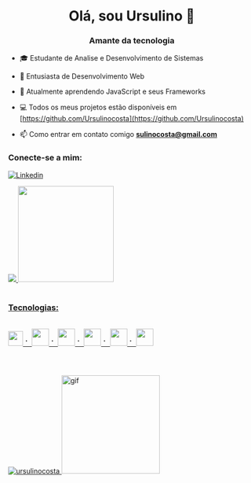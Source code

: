<h1 align = "center"> Olá, sou Ursulino 👋  </h1>
<h3 align = "center"> Amante da tecnologia </h3>

- 🎓 Estudante de Analise e Desenvolvimento de Sistemas 

- 📌 Entusiasta de Desenvolvimento Web

- 🌱 Atualmente aprendendo JavaScript e seus Frameworks

- 💻 Todos os meus projetos estão disponíveis em [https://github.com/Ursulinocosta](https://github.com/Ursulinocosta)

- 📫 Como entrar em contato comigo **sulinocosta@gmail.com**


<h3 align = "left"> Conecte-se a mim: </h3>


[![Linkedin](https://img.shields.io/badge/LinkedIn-0077B5?style=for-the-badge&logo=linkedin&logoColor=white/)](https://www.linkedin.com/in/ursulino-rocha/)

<a href="https://github.com/Ursulinocosta">
 
  <img src = "https://github-readme-stats.vercel.app/api?username=ursulinocosta&show_icons=true&theme=dark&include_all_commits=true&count_private=true" />
<img height = "195em"  src = "https://github-readme-stats.vercel.app/api/top-langs/?username=ursulinocosta&theme=dark"/>
 <h1></h1> 
<h3 align = "left"> Tecnologias: </h3>
<div style="display: inline_block"><br>
<img height = "30em" src="https://cdn.jsdelivr.net/gh/devicons/devicon/icons/javascript/javascript-original.svg" />
⠁ <img height = "35em" src="https://cdn.jsdelivr.net/gh/devicons/devicon/icons/html5/html5-original-wordmark.svg" />
⠁ <img height = "35em" src="https://cdn.jsdelivr.net/gh/devicons/devicon/icons/css3/css3-original-wordmark.svg" />
⠁ <img height ="35em" src="https://cdn.jsdelivr.net/gh/devicons/devicon/icons/bootstrap/bootstrap-original.svg" />
⠁ <img height ="35em" src="https://cdn.jsdelivr.net/gh/devicons/devicon/icons/git/git-plain.svg" />
⠁ <img height ="35em" src="https://cdn.jsdelivr.net/gh/devicons/devicon/icons/canva/canva-original.svg" />
      
          
<h1></h1>                                                                                                               

</div></br>
 <img  src = "https://github-readme-streak-stats.herokuapp.com/?user=ursulinocosta&theme=dark" alt = "ursulinocosta" />

 <img aling = "center" alt="gif" src="https://media.giphy.com/media/ThudM9Zg6wKEmkeBZK/giphy.gif" height="200" width="200"/>
 

